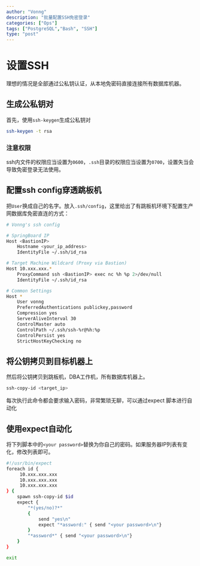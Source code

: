 ```yaml
---
author: "Vonng"
description: "批量配置SSH免密登录"
categories: ["Ops"]
tags: ["PostgreSQL","Bash", "SSH"]
type: "post"
---
```






# 设置SSH

理想的情况是全部通过公私钥认证，从本地免密码直接连接所有数据库机器。

## 生成公私钥对

首先，使用`ssh-keygen`生成公私钥对

```bash
ssh-keygen -t rsa
```

### 注意权限

ssh内文件的权限应当设置为`0600`，`.ssh`目录的权限应当设置为`0700`，设置失当会导致免密登录无法使用。



## 配置ssh config穿透跳板机

把`User`换成自己的名字。放入`.ssh/config`，这里给出了有跳板机环境下配置生产网数据库免密直连的方式：

```bash
# Vonng's ssh config

# SpringBoard IP
Host <BastionIP>
	Hostname <your_ip_address>
	IdentityFile ~/.ssh/id_rsa

# Target Machine Wildcard (Proxy via Bastion)
Host 10.xxx.xxx.*
	ProxyCommand ssh <BastionIP> exec nc %h %p 2>/dev/null
	IdentityFile ~/.ssh/id_rsa

# Common Settings
Host *
	User vonng
	PreferredAuthentications publickey,password
	Compression yes
	ServerAliveInterval 30
	ControlMaster auto
	ControlPath ~/.ssh/ssh-%r@%h:%p
	ControlPersist yes
	StrictHostKeyChecking no
```



## 将公钥拷贝到目标机器上

然后将公钥拷贝到跳板机，DBA工作机，所有数据库机器上。

```bash
ssh-copy-id <target_ip>
```

每次执行此命令都会要求输入密码，非常繁琐无聊，可以通过expect 脚本进行自动化



## 使用expect自动化

将下列脚本中的`<your password>`替换为你自己的密码。如果服务器IP列表有变化，修改列表即可。

```bash
#!/usr/bin/expect
foreach id { 
     10.xxx.xxx.xxx
     10.xxx.xxx.xxx
     10.xxx.xxx.xxx
} {
    spawn ssh-copy-id $id
    expect {
    	"*(yes/no)?*"
    	{
            send "yes\n"
            expect "*assword:" { send "<your password>\n"}
    	}
     	"*assword*" { send "<your password>\n"}
    }
}

exit
```

